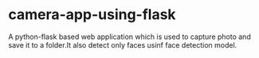 # camera-app-using-flask
A python-flask based web application which is used to capture photo and save it to a folder.It also detect only faces usinf face detection model.
